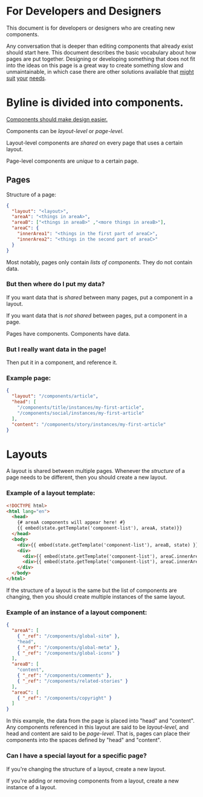 For Developers and Designers
=======================

This document is for developers or designers who are creating new components.

Any conversation that is deeper than editing components that already exist should start here.  This document describes the basic vocabulary about how pages are put together.  Designing or developing something that does not fit into the ideas on this page is a great way to create something slow and unmaintainable, in which case there are other solutions available that [might](http://www.adobe.com/marketing-cloud.html) [suit](http://www.wordpress.org) [your](http://www.joomla.org/) [needs](https://www.drupal.org/).

# Byline is divided into components.

[Components should make design easier.](https://medium.com/@joshpuckett/modern-design-tools-using-real-data-62d499e97482)

Components can be _layout-level_ or _page-level_.  

Layout-level components are
_shared_ on every page that uses a certain layout.  

Page-level components are _unique_ to a certain page.

## Pages

Structure of a page:
```json
{
  "layout": "<layout>",
  "areaA": "<things in areaA>",
  "areaB": ["<things in areaB>" ,"<more things in areaB>"],
  "areaC": {
    "innerArea1": "<things in the first part of areaC>",
    "innerArea2": "<things in the second part of areaC>"
  }
}
```

Most notably, pages only contain _lists of components_.  They do not contain data.


### But then where do I put my data?

If you want data that is _shared_ between many pages, put a component in a layout.  

If you want data that is _not shared_ between pages, put a component in a page.  

Pages have components.  Components have data.

### But I really want data in the page!

Then put it in a component, and reference it.


### Example page:
```json
{
  "layout": "/components/article",
  "head": [
    "/components/title/instances/my-first-article",
    "/components/social/instances/my-first-article"
  ],
  "content": "/components/story/instances/my-first-article"
}
```

# Layouts

A layout is shared between multiple pages.  Whenever the _structure_ of a page
needs to be different, then you should create a new layout.

### Example of a layout template:
```html
<!DOCTYPE html>
<html lang="en">
  <head>
    {# areaA components will appear here! #}
    {{ embed(state.getTemplate('component-list'), areaA, state)}}
  </head>
  <body>
    <div>{{ embed(state.getTemplate('component-list'), areaB, state) }}</div>
    <div>
      <div>{{ embed(state.getTemplate('component-list'), areaC.innerArea1, state) }}</div>
      <div>{{ embed(state.getTemplate('component-list'), areaC.innerArea2, state) }}</div>
    </div>
  </body>
</html>
```

If the structure of a layout is the same but the list of components are changing, then you should create multiple instances of the same layout.

### Example of an instance of a layout component:
```json
{
  "areaA": [
    { "_ref": "/components/global-site" },
    "head",
    { "_ref": "/components/global-meta" },
    { "_ref": "/components/global-icons" }
  ],
  "areaB": [
    "content",
    { "_ref": "/components/comments" },
    { "_ref": "/components/related-stories" }
  ],
  "areaC": [
    { "_ref": "/components/copyright" }
  ]
}
```

In this example, the data from the page is placed into "head" and "content".
Any components referenced in this layout are said to be _layout-level_, and head
and content are said to be _page-level_.  That is, pages can place their components
into the spaces defined by "head" and "content".

### Can I have a special layout for a specific page?

If you're changing the structure of a layout, create a new layout.

If you're adding or removing components from a layout, create a new instance of a layout.
